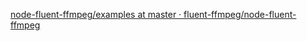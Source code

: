 [node-fluent-ffmpeg/examples at master · fluent-ffmpeg/node-fluent-ffmpeg](https://github.com/fluent-ffmpeg/node-fluent-ffmpeg/tree/master/examples)
